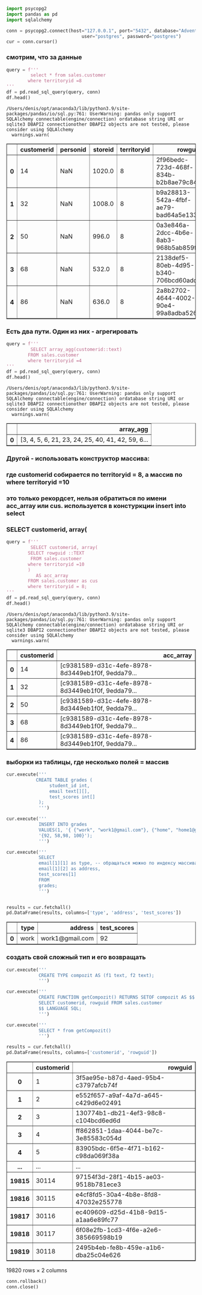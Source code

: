 ```python
import psycopg2
import pandas as pd
import sqlalchemy
```


```python
conn = psycopg2.connect(host="127.0.0.1", port="5432", database="Adventureworks", 
                            user="postgres", password="postgres")
cur = conn.cursor()
```

### смотрим, что за данные


```python
query = f'''
         select * from sales.customer
        where territoryid =8
'''
df = pd.read_sql_query(query, conn)
df.head()
```

    /Users/denis/opt/anaconda3/lib/python3.9/site-packages/pandas/io/sql.py:761: UserWarning: pandas only support SQLAlchemy connectable(engine/connection) ordatabase string URI or sqlite3 DBAPI2 connectionother DBAPI2 objects are not tested, please consider using SQLAlchemy
      warnings.warn(





<div>
<style scoped>
    .dataframe tbody tr th:only-of-type {
        vertical-align: middle;
    }

    .dataframe tbody tr th {
        vertical-align: top;
    }

    .dataframe thead th {
        text-align: right;
    }
</style>
<table border="1" class="dataframe">
  <thead>
    <tr style="text-align: right;">
      <th></th>
      <th>customerid</th>
      <th>personid</th>
      <th>storeid</th>
      <th>territoryid</th>
      <th>rowguid</th>
      <th>modifieddate</th>
    </tr>
  </thead>
  <tbody>
    <tr>
      <th>0</th>
      <td>14</td>
      <td>NaN</td>
      <td>1020.0</td>
      <td>8</td>
      <td>2f96bedc-723d-468f-834b-b2b8ae79c849</td>
      <td>2014-09-12 11:15:07.263</td>
    </tr>
    <tr>
      <th>1</th>
      <td>32</td>
      <td>NaN</td>
      <td>1008.0</td>
      <td>8</td>
      <td>b9a28813-542a-4fbf-ae79-bad64a5e133b</td>
      <td>2014-09-12 11:15:07.263</td>
    </tr>
    <tr>
      <th>2</th>
      <td>50</td>
      <td>NaN</td>
      <td>996.0</td>
      <td>8</td>
      <td>0a3e846a-2dcc-4b6e-8ab3-968b5ab859f4</td>
      <td>2014-09-12 11:15:07.263</td>
    </tr>
    <tr>
      <th>3</th>
      <td>68</td>
      <td>NaN</td>
      <td>532.0</td>
      <td>8</td>
      <td>2138def5-80eb-4d95-b340-706bcd60adda</td>
      <td>2014-09-12 11:15:07.263</td>
    </tr>
    <tr>
      <th>4</th>
      <td>86</td>
      <td>NaN</td>
      <td>636.0</td>
      <td>8</td>
      <td>2a8b2702-4644-4002-90e4-99a8adba5261</td>
      <td>2014-09-12 11:15:07.263</td>
    </tr>
  </tbody>
</table>
</div>



### Есть два пути. Один из них - агрегировать


```python
query = f'''
         SELECT array_agg(customerid::text)
        FROM sales.customer
        where territoryid =4
'''
df = pd.read_sql_query(query, conn)
df.head()
```

    /Users/denis/opt/anaconda3/lib/python3.9/site-packages/pandas/io/sql.py:761: UserWarning: pandas only support SQLAlchemy connectable(engine/connection) ordatabase string URI or sqlite3 DBAPI2 connectionother DBAPI2 objects are not tested, please consider using SQLAlchemy
      warnings.warn(





<div>
<style scoped>
    .dataframe tbody tr th:only-of-type {
        vertical-align: middle;
    }

    .dataframe tbody tr th {
        vertical-align: top;
    }

    .dataframe thead th {
        text-align: right;
    }
</style>
<table border="1" class="dataframe">
  <thead>
    <tr style="text-align: right;">
      <th></th>
      <th>array_agg</th>
    </tr>
  </thead>
  <tbody>
    <tr>
      <th>0</th>
      <td>[3, 4, 5, 6, 21, 23, 24, 25, 40, 41, 42, 59, 6...</td>
    </tr>
  </tbody>
</table>
</div>



### Другой - использовать конструктор массива:
### где customerid собирается по territoryid = 8, а массив по where territoryid =10
### это только рекордсет, нельзя обратиться по имени acc_array или cus. используется в констуркции insert into select
### SELECT customerid, array(


```python
query = f'''
         SELECT customerid, array(
        SELECT rowguid ::TEXT
         FROM sales.customer
		where territoryid =10
        )
           AS acc_array 
        FROM sales.customer as cus
        where territoryid = 8;
'''
df = pd.read_sql_query(query, conn)
df.head()
```

    /Users/denis/opt/anaconda3/lib/python3.9/site-packages/pandas/io/sql.py:761: UserWarning: pandas only support SQLAlchemy connectable(engine/connection) ordatabase string URI or sqlite3 DBAPI2 connectionother DBAPI2 objects are not tested, please consider using SQLAlchemy
      warnings.warn(





<div>
<style scoped>
    .dataframe tbody tr th:only-of-type {
        vertical-align: middle;
    }

    .dataframe tbody tr th {
        vertical-align: top;
    }

    .dataframe thead th {
        text-align: right;
    }
</style>
<table border="1" class="dataframe">
  <thead>
    <tr style="text-align: right;">
      <th></th>
      <th>customerid</th>
      <th>acc_array</th>
    </tr>
  </thead>
  <tbody>
    <tr>
      <th>0</th>
      <td>14</td>
      <td>[c9381589-d31c-4efe-8978-8d3449eb1f0f, 9edda79...</td>
    </tr>
    <tr>
      <th>1</th>
      <td>32</td>
      <td>[c9381589-d31c-4efe-8978-8d3449eb1f0f, 9edda79...</td>
    </tr>
    <tr>
      <th>2</th>
      <td>50</td>
      <td>[c9381589-d31c-4efe-8978-8d3449eb1f0f, 9edda79...</td>
    </tr>
    <tr>
      <th>3</th>
      <td>68</td>
      <td>[c9381589-d31c-4efe-8978-8d3449eb1f0f, 9edda79...</td>
    </tr>
    <tr>
      <th>4</th>
      <td>86</td>
      <td>[c9381589-d31c-4efe-8978-8d3449eb1f0f, 9edda79...</td>
    </tr>
  </tbody>
</table>
</div>



### выборки из таблицы, где несколько полей = массив



```python
cur.execute('''
           CREATE TABLE grades (
                student_id int,
                email text[][],
                test_scores int[]
            );
            ''')

cur.execute('''
            INSERT INTO grades
            VALUES(1, '{ {"work", "work1@gmail.com"}, {"home", "home1@gmail.com"} }',
            '{92, 58,98, 100}');
            ''')

cur.execute('''
            SELECT
            email[1][1] as type, -- обращаться можно по индексу массива
            email[1][2] as address,
            test_scores[1]
            FROM
            grades;
            ''')


results = cur.fetchall()
pd.DataFrame(results, columns=['type', 'address', 'test_scores'])
```




<div>
<style scoped>
    .dataframe tbody tr th:only-of-type {
        vertical-align: middle;
    }

    .dataframe tbody tr th {
        vertical-align: top;
    }

    .dataframe thead th {
        text-align: right;
    }
</style>
<table border="1" class="dataframe">
  <thead>
    <tr style="text-align: right;">
      <th></th>
      <th>type</th>
      <th>address</th>
      <th>test_scores</th>
    </tr>
  </thead>
  <tbody>
    <tr>
      <th>0</th>
      <td>work</td>
      <td>work1@gmail.com</td>
      <td>92</td>
    </tr>
  </tbody>
</table>
</div>



### создать свой сложный тип и его возвращать



```python
cur.execute('''
            CREATE TYPE compozit AS (f1 text, f2 text);
            ''')

cur.execute('''
            CREATE FUNCTION getCompozit() RETURNS SETOF compozit AS $$
            SELECT customerid, rowguid FROM sales.customer
            $$ LANGUAGE SQL;
            ''')

cur.execute('''
            SELECT * from getCompozit()
            ''')

results = cur.fetchall()
pd.DataFrame(results, columns=['customerid', 'rowguid'])
```




<div>
<style scoped>
    .dataframe tbody tr th:only-of-type {
        vertical-align: middle;
    }

    .dataframe tbody tr th {
        vertical-align: top;
    }

    .dataframe thead th {
        text-align: right;
    }
</style>
<table border="1" class="dataframe">
  <thead>
    <tr style="text-align: right;">
      <th></th>
      <th>customerid</th>
      <th>rowguid</th>
    </tr>
  </thead>
  <tbody>
    <tr>
      <th>0</th>
      <td>1</td>
      <td>3f5ae95e-b87d-4aed-95b4-c3797afcb74f</td>
    </tr>
    <tr>
      <th>1</th>
      <td>2</td>
      <td>e552f657-a9af-4a7d-a645-c429d6e02491</td>
    </tr>
    <tr>
      <th>2</th>
      <td>3</td>
      <td>130774b1-db21-4ef3-98c8-c104bcd6ed6d</td>
    </tr>
    <tr>
      <th>3</th>
      <td>4</td>
      <td>ff862851-1daa-4044-be7c-3e85583c054d</td>
    </tr>
    <tr>
      <th>4</th>
      <td>5</td>
      <td>83905bdc-6f5e-4f71-b162-c98da069f38a</td>
    </tr>
    <tr>
      <th>...</th>
      <td>...</td>
      <td>...</td>
    </tr>
    <tr>
      <th>19815</th>
      <td>30114</td>
      <td>97154f3d-28f1-4b15-ae03-9518b781ece3</td>
    </tr>
    <tr>
      <th>19816</th>
      <td>30115</td>
      <td>e4cf8fd5-30a4-4b8e-8fd8-47032e255778</td>
    </tr>
    <tr>
      <th>19817</th>
      <td>30116</td>
      <td>ec409609-d25d-41b8-9d15-a1aa6e89fc77</td>
    </tr>
    <tr>
      <th>19818</th>
      <td>30117</td>
      <td>6f08e2fb-1cd3-4f6e-a2e6-385669598b19</td>
    </tr>
    <tr>
      <th>19819</th>
      <td>30118</td>
      <td>2495b4eb-fe8b-459e-a1b6-dba25c04e626</td>
    </tr>
  </tbody>
</table>
<p>19820 rows × 2 columns</p>
</div>




```python
conn.rollback()
conn.close()
```
